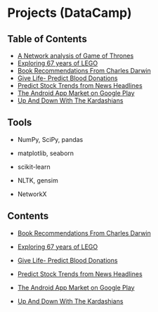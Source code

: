 # Projects (DataCamp)

## Table of Contents
- [A Network analysis of Game of Thrones](#5)
- [Exploring 67 years of LEGO](#7)
- [Book Recommendations From Charles Darwin](#1)
- [Give Life- Predict Blood Donations](#6)
- [Predict Stock Trends from News Headlines](#4)
- [The Android App Market on Google Play](#3)
- [Up And Down With The Kardashians](#2)

## Tools

- NumPy, SciPy, pandas

- matplotlib, seaborn

- scikit-learn

- NLTK, gensim

- NetworkX

## Contents

<a id='1'></a>
- [Book Recommendations From Charles Darwin](https://github.com/iDataist/Book-Recommendations-From-Charles-Darwin)

<a id='7'></a>
- [Exploring 67 years of LEGO](https://github.com/iDataist/Exploring-67-years-of-LEGO)

<a id='6'></a>
- [Give Life- Predict Blood Donations](https://github.com/iDataist/Give-Life--Predict-Blood-Donations)

<a id='4'></a>
- [Predict Stock Trends from News Headlines](https://github.com/iDataist/Predict-Stock-Trends-from-News-Headlines)

<a id='3'></a>
- [The Android App Market on Google Play](https://github.com/iDataist/The-Android-App-Market-on-Google-Play)

<a id='2'></a>
- [Up And Down With The Kardashians](https://github.com/iDataist/Up-And-Down-With-The-Kardashians)
